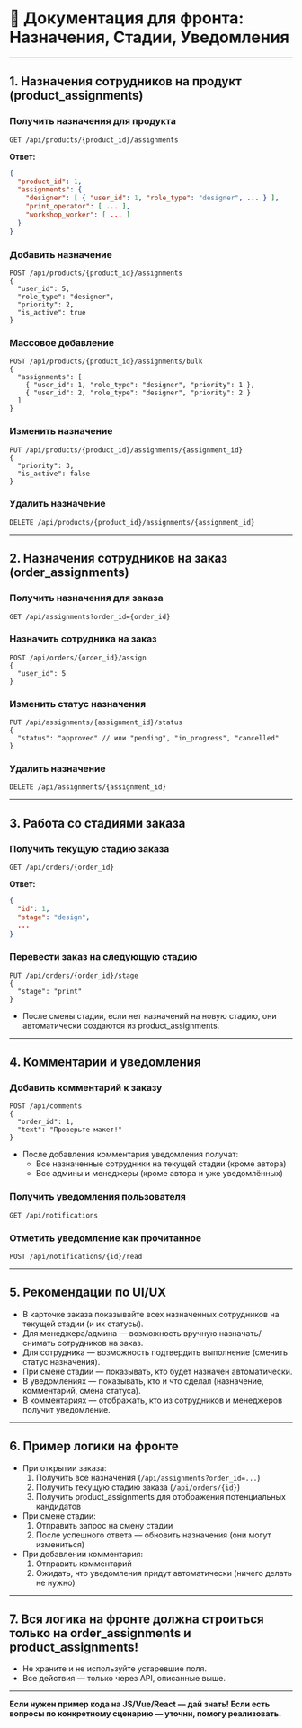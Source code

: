 # 📖 Документация для фронта: Назначения, Стадии, Уведомления

---

## 1. Назначения сотрудников на продукт (product_assignments)

### Получить назначения для продукта

```http
GET /api/products/{product_id}/assignments
```

**Ответ:**

```json
{
  "product_id": 1,
  "assignments": {
    "designer": [ { "user_id": 1, "role_type": "designer", ... } ],
    "print_operator": [ ... ],
    "workshop_worker": [ ... ]
  }
}
```

### Добавить назначение

```http
POST /api/products/{product_id}/assignments
{
  "user_id": 5,
  "role_type": "designer",
  "priority": 2,
  "is_active": true
}
```

### Массовое добавление

```http
POST /api/products/{product_id}/assignments/bulk
{
  "assignments": [
    { "user_id": 1, "role_type": "designer", "priority": 1 },
    { "user_id": 2, "role_type": "designer", "priority": 2 }
  ]
}
```

### Изменить назначение

```http
PUT /api/products/{product_id}/assignments/{assignment_id}
{
  "priority": 3,
  "is_active": false
}
```

### Удалить назначение

```http
DELETE /api/products/{product_id}/assignments/{assignment_id}
```

---

## 2. Назначения сотрудников на заказ (order_assignments)

### Получить назначения для заказа

```http
GET /api/assignments?order_id={order_id}
```

### Назначить сотрудника на заказ

```http
POST /api/orders/{order_id}/assign
{
  "user_id": 5
}
```

### Изменить статус назначения

```http
PUT /api/assignments/{assignment_id}/status
{
  "status": "approved" // или "pending", "in_progress", "cancelled"
}
```

### Удалить назначение

```http
DELETE /api/assignments/{assignment_id}
```

---

## 3. Работа со стадиями заказа

### Получить текущую стадию заказа

```http
GET /api/orders/{order_id}
```

**Ответ:**

```json
{
  "id": 1,
  "stage": "design",
  ...
}
```

### Перевести заказ на следующую стадию

```http
PUT /api/orders/{order_id}/stage
{
  "stage": "print"
}
```

-   После смены стадии, если нет назначений на новую стадию, они автоматически создаются из product_assignments.

---

## 4. Комментарии и уведомления

### Добавить комментарий к заказу

```http
POST /api/comments
{
  "order_id": 1,
  "text": "Проверьте макет!"
}
```

-   После добавления комментария уведомления получат:
    -   Все назначенные сотрудники на текущей стадии (кроме автора)
    -   Все админы и менеджеры (кроме автора и уже уведомлённых)

### Получить уведомления пользователя

```http
GET /api/notifications
```

### Отметить уведомление как прочитанное

```http
POST /api/notifications/{id}/read
```

---

## 5. Рекомендации по UI/UX

-   В карточке заказа показывайте всех назначенных сотрудников на текущей стадии (и их статусы).
-   Для менеджера/админа — возможность вручную назначать/снимать сотрудников на заказ.
-   Для сотрудника — возможность подтвердить выполнение (сменить статус назначения).
-   При смене стадии — показывать, кто будет назначен автоматически.
-   В уведомлениях — показывать, кто и что сделал (назначение, комментарий, смена статуса).
-   В комментариях — отображать, кто из сотрудников и менеджеров получит уведомление.

---

## 6. Пример логики на фронте

-   При открытии заказа:
    1. Получить все назначения (`/api/assignments?order_id=...`)
    2. Получить текущую стадию заказа (`/api/orders/{id}`)
    3. Получить product_assignments для отображения потенциальных кандидатов
-   При смене стадии:
    1. Отправить запрос на смену стадии
    2. После успешного ответа — обновить назначения (они могут измениться)
-   При добавлении комментария:
    1. Отправить комментарий
    2. Ожидать, что уведомления придут автоматически (ничего делать не нужно)

---

## 7. Вся логика на фронте должна строиться только на order_assignments и product_assignments!

-   Не храните и не используйте устаревшие поля.
-   Все действия — только через API, описанные выше.

---

**Если нужен пример кода на JS/Vue/React — дай знать! Если есть вопросы по конкретному сценарию — уточни, помогу реализовать.**
